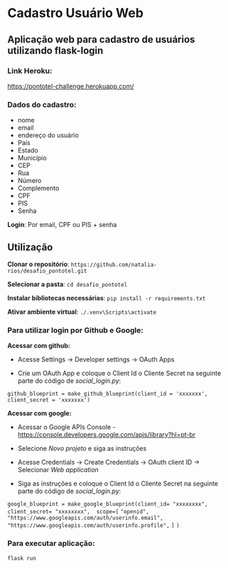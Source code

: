 <h1>Cadastro Usuário Web</h1>

<h2>Aplicação web para cadastro de usuários utilizando flask-login</h2>

<h3>Link Heroku:</h3> 

https://pontotel-challenge.herokuapp.com/

<h3>Dados do cadastro:</h3>

* nome
* email
* endereço do usuário
* País
* Estado
* Município
* CEP
* Rua
* Número
* Complemento
* CPF
* PIS
* Senha

**Login**: Por email, CPF ou PIS + senha 

<h2>Utilização</h2>

**Clonar o repositório**: `https://github.com/natalia-rios/desafio_pontotel.git`

**Selecionar a pasta**: `cd desafio_pontotel`

**Instalar bibliotecas necessárias**: `pip install -r requirements.txt`

**Ativar ambiente virtual**: `./.venv\Scripts\activate`

<h3>Para utilizar login por Github e Google:</h3>

**Acessar com github:**
* Acesse Settings -> Developer settings -> OAuth Apps

* Crie um OAuth App e coloque o Client Id o Cliente Secret na seguinte parte do código de _social_login.py_:

`github_blueprint = make_github_blueprint(client_id = 'xxxxxxx', client_secret = 'xxxxxxx')`

**Acessar com google:**
* Acessar o Google APIs Console - https://console.developers.google.com/apis/library?hl=pt-br

* Selecione _Novo projeto_ e siga as instruções

* Acesse Credentials -> Create Credentials -> OAuth client ID -> Selecionar _Web application_

* Siga as instruções e coloque o Client Id o Cliente Secret na seguinte parte do código de _social_login.py_:

`google_blueprint = make_google_blueprint(client_id= "xxxxxxxx", client_secret= "xxxxxxxx",  scope=[`
       `"openid",`
       `"https://www.googleapis.com/auth/userinfo.email",`
       `"https://www.googleapis.com/auth/userinfo.profile",`
   `]`
`)`

<h3>Para executar aplicação:</h3>

`flask run`